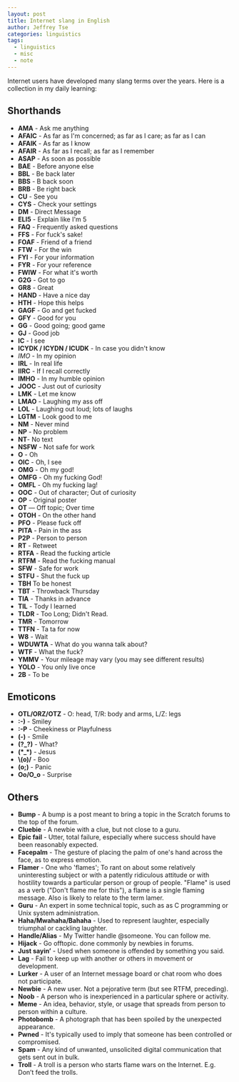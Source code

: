 ```yaml
---
layout: post
title: Internet slang in English
author: Jeffrey Tse
categories: linguistics
tags:
  - linguistics
  - misc
  - note
---
```


Internet users have developed many slang terms over the years. Here is a
collection in my daily learning:

## Shorthands

- **AMA** - Ask me anything
- **AFAIC** - As far as I'm concerned; as far as I care; as far as I can
- **AFAIK** - As far as I know
- **AFAIR** - As far as I recall; as far as I remember
- **ASAP** - As soon as possible
- **BAE** - Before anyone else
- **BBL** - Be back later
- **BBS** - B back soon
- **BRB** - Be right back
- **CU** - See you
- **CYS** - Check your settings
- **DM** - Direct Message
- **ELI5** - Explain like I'm 5
- **FAQ** - Frequently asked questions
- **FFS** - For fuck's sake!
- **FOAF** - Friend of a friend
- **FTW** - For the win
- **FYI** - For your information
- **FYR** - For your reference
- **FWIW** - For what it's worth
- **G2G** - Got to go
- **GR8** - Great
- **HAND** - Have a nice day
- **HTH** - Hope this helps
- **GAGF** - Go and get fucked
- **GFY** - Good for you
- **GG** - Good going; good game
- **GJ** - Good job
- **IC** - I see
- **ICYDK / ICYDN / ICUDK** - In case you didn't know
- *IMO* - In my opinion
- **IRL** - In real life
- **IIRC** - If I recall correctly
- **IMHO** - In my humble opinion
- **JOOC** - Just out of curiosity
- **LMK** - Let me know
- **LMAO** - Laughing my ass off
- **LOL** - Laughing out loud; lots of laughs
- **LGTM** - Look good to me
- **NM** - Never mind
- **NP** - No problem
- **NT**- No text
- **NSFW** - Not safe for work
- **O** - Oh
- **OIC** - Oh, I see
- **OMG** - Oh my god!
- **OMFG** - Oh my fucking God!
- **OMFL** - Oh my fucking lag!
- **OOC** - Out of character; Out of curiosity
- **OP** - Original poster
- **OT** — Off topic; Over time
- **OTOH** - On the other hand
- **PFO** - Please fuck off
- **PITA** - Pain in the ass
- **P2P** - Person to person
- **RT** - Retweet
- **RTFA** - Read the fucking article
- **RTFM** - Read the fucking manual
- **SFW** - Safe for work
- **STFU** - Shut the fuck up
- **TBH** To be honest
- **TBT** - Throwback Thursday
- **TIA** - Thanks in advance
- **TIL** - Tody I learned
- **TLDR** - Too Long; Didn't Read.
- **TMR** - Tomorrow
- **TTFN** - Ta ta for now
- **W8** - Wait
- **WDUWTA** - What do you wanna talk about?
- **WTF** - What the fuck?
- **YMMV** - Your mileage may vary (you may see different results)
- **YOLO** - You only live once
- **2B** - To be

## Emoticons

- **OTL/ORZ/OTZ** - O: head, T/R: body and arms, L/Z: legs
- **:-)** - Smiley
- **:-P** - Cheekiness or Playfulness
- **(-)** - Smile
- **(?\_?)** - What?
- **(\*\_\*)** - Jesus
- **\\(o)/** - Boo
- **(o;)** - Panic
- **Oo/O_o** - Surprise

## Others

- **Bump** - A bump is a post meant to bring a topic in the Scratch forums
  to the top of the forum.
- **Cluebie** - A newbie with a clue, but not close to a guru.
- **Epic fail** - Utter, total failure, especially where success should
  have been reasonably expected.
- **Facepalm** - The gesture of placing the palm of one's hand across the
  face, as to express emotion.
- **Flamer** - One who 'flames'; To rant on about some relatively uninteresting
  subject or with a patently ridiculous attitude or with hostility towards a
  particular person or group of people. "Flame" is used as a verb ("Don't flame
  me for this"), a flame is a single flaming message. Also is likely to relate
  to the term lamer.
- **Guru** - An expert in some technical topic, such as as C programming or
  Unix system administration.
- **Haha/Mwahaha/Bahaha** - Used to represent laughter, especially
  triumphal or cackling laughter.
- **Handle/Alias** - My Twitter handle @someone. You can follow me.
- **Hijack** - Go offtopic. done commonly by newbies in forums.
- **Just sayin’** - Used when someone is offended by something you said.
- **Lag** - Fail to keep up with another or others in movement or development.
- **Lurker** - A user of an Internet message board or chat room who does
  not participate.
- **Newbie** - A new user. Not a pejorative term (but see RTFM, preceding).
- **Noob** - A person who is inexperienced in a particular sphere or activity.
- **Meme** - An idea, behavior, style, or usage that spreads from person
  to person within a culture.
- **Photobomb** - A photograph that has been spoiled by the unexpected
  appearance.
- **Pwned** - It's typically used to imply that someone has been controlled
  or compromised.
- **Spam** - Any kind of unwanted, unsolicited digital communication that
  gets sent out in bulk.
- **Troll** - A troll is a person who starts flame wars on the Internet.
  E.g. Don’t feed the trolls.
